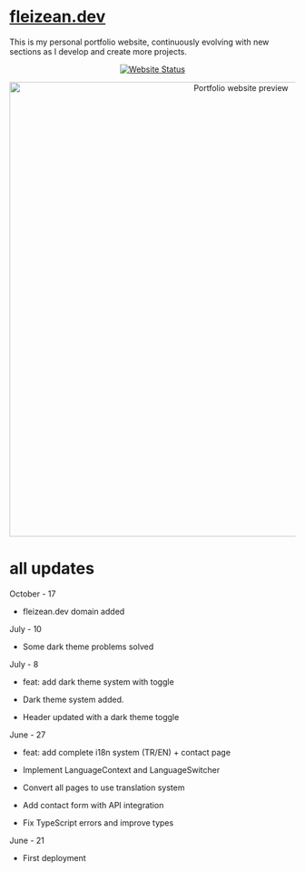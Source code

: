 # [fleizean.dev](https://fleizean.dev)
This is my personal portfolio website, continuously evolving with new sections as I develop and create more projects.

<p align="center">
  <a href="https://fleizean.netlify.app">
    <img src="https://img.shields.io/website?down_color=red&down_message=offline&up_color=green&up_message=online&url=https%3A//fleizean.dev" alt="Website Status"/>
  </a>
</p>

<p align="center">
  <img src="https://image.thum.io/get/width/800/crop/600/noanimate/https://fleizean.dev" alt="Portfolio website preview" width="800"/>
</p>

# all updates
October - 17
- fleizean.dev domain added

July - 10
- Some dark theme problems solved

July - 8
- feat: add dark theme system with toggle 

- Dark theme system added.
- Header updated with a dark theme toggle

June - 27
- feat: add complete i18n system (TR/EN) + contact page

- Implement LanguageContext and LanguageSwitcher
- Convert all pages to use translation system
- Add contact form with API integration
- Fix TypeScript errors and improve types

June - 21
- First deployment
